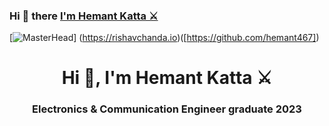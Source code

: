 ### Hi 👋 there <a href="https://github.com/hemant467"> I'm Hemant Katta ⚔️</a>
[![MasterHead]([https://firebasestorage.googleapis.com/v0/b/flexi-coding.appspot.com/o/dempgi7-520f8d5f-63d4-4453-8822-dbc149ae27f8.gif?alt=media&token=91c0c7b2-93c3-4029-b011-1a8703c5730d](https://www.google.com/url?sa=i&url=https%3A%2F%2Fsteamcommunity.com%2Fsharedfiles%2Ffiledetails%2F%3Fid%3D1366242700&psig=AOvVaw0_A_zXyzFM6jX6Xr60t-zi&ust=1700209251799000&source=images&cd=vfe&ved=0CBEQjRxqFwoTCKDb5peLyIIDFQAAAAAdAAAAABAk))] (https://rishavchanda.io)([https://github.com/hemant467])

<h1 align="center">Hi 👋, I'm Hemant Katta ⚔️ </h1>
<h3 align="center">Electronics & Communication Engineer graduate 2023</h3>

<!--
**hemant467/hemant467** is a ✨ _special_ ✨ repository because its `README.md` (this file) appears on your GitHub profile.

Here are some ideas to get you started:

- 🔭 I’m currently working on ...
- 🌱 I’m currently learning ...
- 👯 I’m looking to collaborate on ...
- 🤔 I’m looking for help with ...
- 💬 Ask me about ...
- 📫 How to reach me: ...
- 😄 Pronouns: ...
- ⚡ Fun fact: ...
-->
